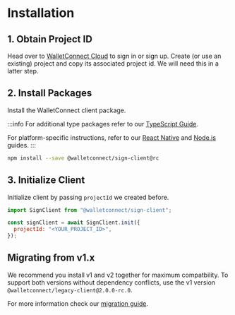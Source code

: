 # Installation

## 1. Obtain Project ID

Head over to [WalletConnect Cloud](https://cloud.walletconnect.com/) to sign in or sign up. Create (or use an existing) project and copy its associated project id. We will need this in a latter step.

## 2. Install Packages

Install the WalletConnect client package.

:::info
For additional type packages refer to our [TypeScript Guide](../guides/typescript).

For platform-specific instructions, refer to our [React Native](../guides/react-native) and [Node.js](../guides/nodejs.md) guides.
:::

```bash npm2yarn
npm install --save @walletconnect/sign-client@rc
```

## 3. Initialize Client

Initialize client by passing `projectId` we created before.

```js
import SignClient from "@walletconnect/sign-client";

const signClient = await SignClient.init({
  projectId: "<YOUR_PROJECT_ID>",
});
```

## Migrating from v1.x

We recommend you install v1 and v2 together for maximum compatbility. To support both versions without dependency conflicts, use the v1 version `@walletconnect/legacy-client@2.0.0-rc.0`.

For more information check our [migration guide](../../advanced/migrating-from-v1.0.md).